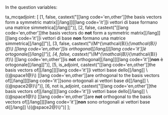 In the question variables:

ta_mcqadjoint: [
  [1, false, castext("[[lang code='en,other']]the basis vectors form a symmetric matrix[[/lang]][[lang code='it']]i vettori di base formano una matrice simmetrica[[/lang]]")], 
  [2, false, castext("[[lang code='en,other']]the basis vectors do <b>not</b> form a symmetric matrix[[/lang]][[lang code='it']]i vettori di base <b>non</b> formano una matrice simmetrica[[/lang]]")], 
  [3, false, castext("\\(M^{\\mathcal{B}}_{\\mathcal{B}}(f)\\) [[lang code='en,other']]is orthogonal[[/lang]][[lang code='it']]è ortogonale[[/lang]]")], 
  [4, false, castext("\\(M^{\\mathcal{B}}_{\\mathcal{B}}(f)\\) [[lang code='en,other']]is <b>not</b> orthogonal[[/lang]][[lang code='it']]<b>non</b> è ortogonale[[/lang]]")], 
  [5, is_adjoint, castext("[[lang code='en,other']]the basis vectors of[[/lang]][[lang code='it']]i vettori base dello[[/lang]] \\({@space1@}\\) [[lang code='en,other']]are orthogonal to the basis vectors of[[/lang]][[lang code='it']]sono ortogonali ai vettori base di[[/lang]] \\({@space2@}\\)")], 
  [6, not is_adjoint, castext("[[lang code='en,other']]the basis vectors of[[/lang]][[lang code='it']]i vettori base dello[[/lang]] \\({@space1@}\\) [[lang code='en,other']]are <b>not</b> orthogonal to the basis vectors of[[/lang]][[lang code='it']]<b>non</b> sono ortogonali ai vettori base di[[/lang]] \\({@space2@}\\)")]
];